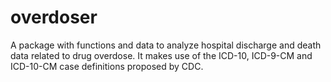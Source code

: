 # overdoser

A package with functions and data to analyze hospital discharge and death data related to drug overdose. It makes use of the ICD-10, ICD-9-CM and ICD-10-CM case definitions proposed by CDC.
